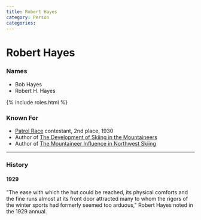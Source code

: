 ```yaml
---
title: Robert Hayes
category: Person
categories:
---
```

# Robert Hayes
### Names
* Bob Hayes
* Robert H. Hayes

{% include roles.html %}
### Known For
- [Patrol Race](/Event/Patrol-Race) contestant, 2nd place, 1930
- Author of [The Development of Skiing in the Mountaineers][dev]
- Author of [The Mountaineer Influence in Northwest Skiing][mis]

---
### History
#### 1929

"The ease with which the hut could be reached, its physical comforts and the fine runs almost at its front door attracted many to whom the rigors of the winter sports had formerly seemed too arduous," Robert Hayes noted in the 1929 annual.


[dev]: /History/The-Development-of-Skiing-in-the-Mountaineers
[mis]: /History/The-Mountaineer-Influence-in-Northwest-Skiing
